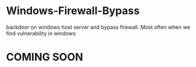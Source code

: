 # Windows-Firewall-Bypass
backdoor on windows host server and bypass firewall. Most often when we find vulnerability in windows
<br>
<H1> COMING SOON </H1>
